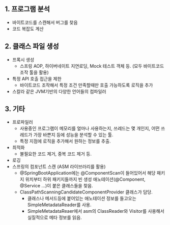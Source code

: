 ## 1. 프로그램 분석

* 바이트코드를 스캔해서 버그를 찾음
* 코드 복잡도 계산

## 2. 클래스 파일 생성

* 프록시 생성
    * 스프링 AOP, 하이버네이트 지연로딩, Mock 테스트 객체 등. (모두 바이트코드 조작 툴을 활용)
* 특정 API 호출 접근을 제한
    * 바이트코드 조작해서 특정 조건 만족할때만 호출 가능하도록 로직을 추가
* 스칼라 같은 JVM기반의 다양한 언어들의 컴파일러

## 3. 기타

* 프로파일러
    * 사용중인 프로그램이 메모리를 얼마나 사용하는지, 쓰레드는 몇 개인지, 어떤 쓰레드가 가장 바쁜지 등에 성능을 분석할 수 있는 툴.
    * 특정 지점에 로직을 추가해서 원하는 정보를 추출.
* 최적화
    * 불필요한 코드 제거, 중복 코드 제거 등.
* 로깅
* 스프링의 컴포넌트 스캔 (ASM 라이브러리를 활용)
    * @SpringBootApplication에는 @ComponentScan이 들어있어서 해당 패키지 위치부터 하위 패키지들까지 빈 생성 애노테이션(@Component, @Service ...)이 붙은 클래스들을 찾음.
    * ClassPathScanningCandidateComponentProvider 클래스가 담당.
        * 클래스나 메서드등에 붙어있는 애노테이션 정보를 들고오는 SimpleMetadataReader를 사용.
        * SimpleMetadataReaer에서 asm의 ClassReader와 Visitor를 사용해서 실질적으로 메타 정보를 읽음.